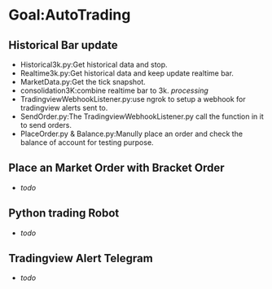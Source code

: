 # Goal:AutoTrading
## Historical Bar update
- Historical3k.py:Get historical data and stop.
- Realtime3k.py:Get historical data and keep update realtime bar.
- MarketData.py:Get the tick snapshot.
- consolidation3K:combine realtime bar to 3k. *processing*
- TradingviewWebhookListener.py:use ngrok to setup a webhook for tradingview alerts sent to.
- SendOrder.py:The TradingviewWebhookListener.py call the function in it to send orders.
- PlaceOrder.py & Balance.py:Manully place an order and check the balance of account for testing purpose.
## Place an Market Order with Bracket Order
- *todo*
## Python trading Robot
- *todo*
## Tradingview Alert Telegram
- *todo*

